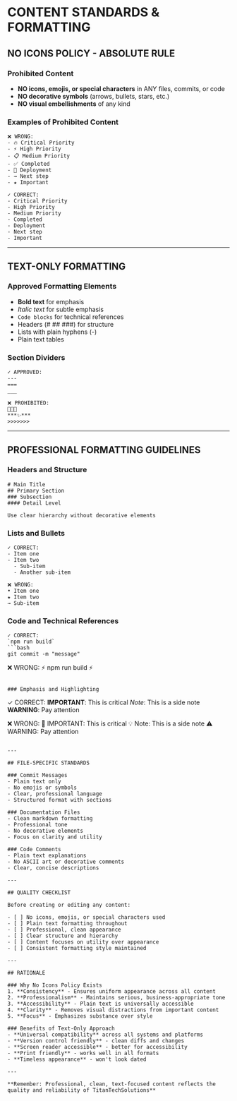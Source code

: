 # CONTENT STANDARDS & FORMATTING

## NO ICONS POLICY - ABSOLUTE RULE

### Prohibited Content
- **NO icons, emojis, or special characters** in ANY files, commits, or code
- **NO decorative symbols** (arrows, bullets, stars, etc.)
- **NO visual embellishments** of any kind

### Examples of Prohibited Content
```
❌ WRONG:
- 🔥 Critical Priority
- ⚡ High Priority  
- 📋 Medium Priority
- ✅ Completed
- 🚀 Deployment
- → Next step
- ★ Important

✓ CORRECT:
- Critical Priority
- High Priority
- Medium Priority  
- Completed
- Deployment
- Next step
- Important
```

---

## TEXT-ONLY FORMATTING

### Approved Formatting Elements
- **Bold text** for emphasis
- *Italic text* for subtle emphasis
- `Code blocks` for technical references
- Headers (# ## ###) for structure
- Lists with plain hyphens (-)
- Plain text tables

### Section Dividers
```
✓ APPROVED:
---
===
___

❌ PROHIBITED:
🔹🔹🔹
***✨***
>>>>>>>
```

---

## PROFESSIONAL FORMATTING GUIDELINES

### Headers and Structure
```
# Main Title
## Primary Section  
### Subsection
#### Detail Level

Use clear hierarchy without decorative elements
```

### Lists and Bullets
```
✓ CORRECT:
- Item one
- Item two
  - Sub-item
  - Another sub-item

❌ WRONG:
• Item one
★ Item two
→ Sub-item
```

### Code and Technical References
```
✓ CORRECT:
`npm run build`
```bash
git commit -m "message"
```

❌ WRONG:
⚡ npm run build ⚡
```

### Emphasis and Highlighting
```
✓ CORRECT:
**IMPORTANT**: This is critical
*Note*: This is a side note
**WARNING**: Pay attention

❌ WRONG:
🚨 IMPORTANT: This is critical
💡 Note: This is a side note
⚠️ WARNING: Pay attention
```

---

## FILE-SPECIFIC STANDARDS

### Commit Messages
- Plain text only
- No emojis or symbols
- Clear, professional language
- Structured format with sections

### Documentation Files
- Clean markdown formatting
- Professional tone
- No decorative elements
- Focus on clarity and utility

### Code Comments
- Plain text explanations
- No ASCII art or decorative comments
- Clear, concise descriptions

---

## QUALITY CHECKLIST

Before creating or editing any content:

- [ ] No icons, emojis, or special characters used
- [ ] Plain text formatting throughout
- [ ] Professional, clean appearance
- [ ] Clear structure and hierarchy
- [ ] Content focuses on utility over appearance
- [ ] Consistent formatting style maintained

---

## RATIONALE

### Why No Icons Policy Exists
1. **Consistency** - Ensures uniform appearance across all content
2. **Professionalism** - Maintains serious, business-appropriate tone
3. **Accessibility** - Plain text is universally accessible
4. **Clarity** - Removes visual distractions from important content
5. **Focus** - Emphasizes substance over style

### Benefits of Text-Only Approach
- **Universal compatibility** across all systems and platforms
- **Version control friendly** - clean diffs and changes
- **Screen reader accessible** - better for accessibility
- **Print friendly** - works well in all formats
- **Timeless appearance** - won't look dated

---

**Remember: Professional, clean, text-focused content reflects the quality and reliability of TitanTechSolutions**
